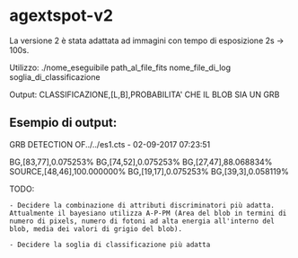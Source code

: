 # agextspot-v2

La versione 2 è stata adattata ad immagini con tempo di esposizione 2s -> 100s.



Utilizzo: ./nome_eseguibile path_al_file_fits nome_file_di_log soglia_di_classificazione

Output: CLASSIFICAZIONE,[L,B],PROBABILITA' CHE IL BLOB SIA UN GRB

Esempio di output:
------------------------------------------------------
GRB DETECTION OF../../es1.cts - 02-09-2017 07:23:51

BG,[83,77],0.075253%
BG,[74,52],0.075253%
BG,[27,47],88.068834%
SOURCE,[48,46],100.000000%
BG,[19,17],0.075253%
BG,[39,3],0.058119%



TODO: 

	- Decidere la combinazione di attributi discriminatori più adatta. Attualmente il bayesiano utilizza A-P-PM (Area del blob in termini di numero di pixels, numero di fotoni ad alta energia all'interno del blob, media dei valori di grigio del blob).

	- Decidere la soglia di classificazione più adatta

